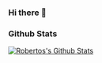 ### Hi there 👋

<!--
**robertocp25/robertocp25** is a ✨ _special_ ✨ repository because its `README.md` (this file) appears on your GitHub profile.

Here are some ideas to get you started:

- 🔭 I’m currently working on ...
- 🌱 I’m currently learning ...
- 👯 I’m looking to collaborate on ...
- 🤔 I’m looking for help with ...
- 💬 Ask me about ...
- 📫 How to reach me: ...
- 😄 Pronouns: ...
- ⚡ Fun fact: ...
-->

### Github Stats

[![Robertos's Github Stats](https://github-readme-stats.vercel.app/api?username=robertocp25&count_private=true&theme=default&show_icons=true)](https://github.com/robertocp25)
